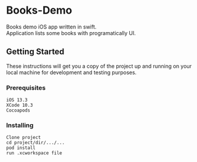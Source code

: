 # Books-Demo
Books demo iOS app written in swift.<br/>
Application lists some books with programatically UI.

## Getting Started

These instructions will get you a copy of the project up and running on your local machine for development and testing purposes.

### Prerequisites

```
iOS 13.3
XCode 10.3
Cocoapods
```

### Installing

```
Clone project
cd project/dir/.../...
pod install
run .xcworkspace file
```
